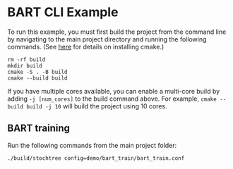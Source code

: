 BART CLI Example
================

To run this example, you must first build the project from the command line by navigating to 
the main project directory and running the following commands. 
(See [here](https://cmake.org/install/) for details on installing cmake.)

```
rm -rf build
mkdir build
cmake -S . -B build
cmake --build build
```

If you have multiple cores available, you can enable a multi-core build by adding `-j [num_cores]` to the build command above. 
For example, `cmake --build build -j 10` will build the project using 10 cores.

BART training
--------------

Run the following commands from the main project folder:

```bash
./build/stochtree config=demo/bart_train/bart_train.conf
```

